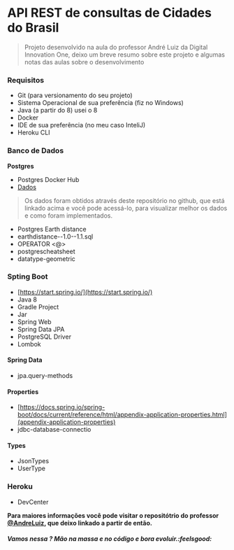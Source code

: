 # API REST de consultas de Cidades do Brasil
> Projeto desenvolvido na aula do professor André Luiz da Digital Innovation One, deixo um breve resumo sobre este projeto e algumas notas das aulas sobre o desenvolvimento

### Requisitos
- Git (para versionamento do seu projeto)
- Sistema Operacional de sua preferência (fiz no Windows)
- Java (a partir do 8) usei o 8
- Docker
- IDE de sua preferência (no meu caso InteliJ)
- Heroku CLI

### Banco de Dados
**Postgres**
- Postgres Docker Hub
- [Dados](https://github.com/chinnonsantos/sql-paises-estados-cidades "Dados")
> Os dados foram obtidos através deste repositório no github, que está linkado acima e você pode acessá-lo, para visualizar melhor os dados e como foram implementados.

- Postgres Earth distance
- earthdistance--1.0--1.1.sql
- OPERATOR <@>
- postgrescheatsheet
- datatype-geometric

### Spting Boot
- [https://start.spring.io/](https://start.spring.io/)
- Java 8
- Gradle Project
- Jar
- Spring Web
- Spring Data JPA
- PostgreSQL Driver
- Lombok

#### Spring Data
- jpa.query-methods

#### Properties
- [https://docs.spring.io/spring-boot/docs/current/reference/html/appendix-application-properties.html](appendix-application-properties)
- jdbc-database-connectio

#### Types
- JsonTypes
- UserType

### Heroku
- DevCenter

<p>

**Para maiores informações você pode visitar o repositótrio do professor [@AndreLuiz](https://github.com/andrelugomes "@AndreLuiz"), que deixo linkado a partir de então.**
</p>

##### Vamos nessa ? Mão na massa e no código e bora evoluir.:feelsgood:
